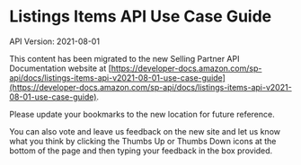 # Listings Items API Use Case Guide
API Version: 2021-08-01

This content has been migrated to the new Selling Partner API Documentation website at [https://developer-docs.amazon.com/sp-api/docs/listings-items-api-v2021-08-01-use-case-guide](https://developer-docs.amazon.com/sp-api/docs/listings-items-api-v2021-08-01-use-case-guide).

Please update your bookmarks to the new location for future reference. 

You can also vote and leave us feedback on the new site and let us know what you think by clicking the Thumbs Up or Thumbs Down icons at the bottom of the page and then typing your feedback in the box provided.
